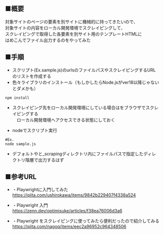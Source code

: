 
## ■概要

対象サイトのページの要素を別サイトに機械的に持ってきたいので、
<br>対象サイトの内容をローカル開発環境でスクレイピングして、
<br>スクレイピングで取得した各要素を別サイト用のテンプレートHTMLに
<br>はめこんでファイル出力するのをやってみた


## ■手順
* スクリプト(Ex.sample.js)のurlsのファイルパスやスクレイピングするURLのリストを作成する
* 色々ライブラリのインストール（もしかしたらNode.jsがver18以降じゃないとダメかも）

```
npm install
```

* スクレイピング先をローカル開発環境にしている場合はをブラウザでスクレイピングする
<br>　ローカル開発環境へアクセスできる状態にしておく

* nodeでスクリプト実行

```
#Ex.
node sample.js
```

* デフォルトやと_scrapingディレクトリ内にファイルパスで指定したディレクトリ階層で出力するはず


## ■参考URL

* ・Playwrightに入門してみた
<br>https://qiita.com/ushirokawa/items/9842b229407f4338a524

* ・Playwright 入門
<br>https://zenn.dev/optimisuke/articles/f38ea76006d3a6


* ・Playwright をスクレイピングに使ってみたら便利だったので紹介してみる
<br>https://qiita.com/nagoq/items/eec2a96952c964348506


